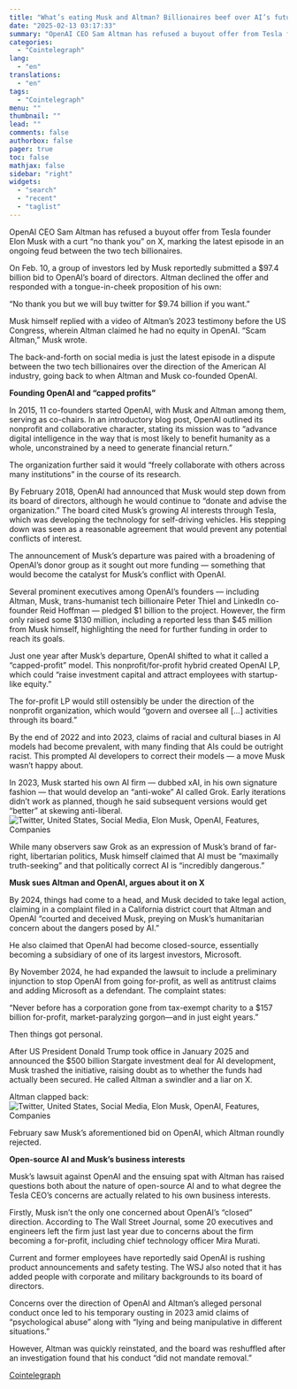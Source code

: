 ```yaml
---
title: "What’s eating Musk and Altman? Billionaires beef over AI’s future"
date: "2025-02-13 03:17:33"
summary: "OpenAI CEO Sam Altman has refused a buyout offer from Tesla founder Elon Musk with a curt “no thank you” on X, marking the latest episode in an ongoing feud between the two tech billionaires.On Feb. 10, a group of investors led by Musk reportedly submitted a $97.4 billion bid..."
categories:
  - "Cointelegraph"
lang:
  - "en"
translations:
  - "en"
tags:
  - "Cointelegraph"
menu: ""
thumbnail: ""
lead: ""
comments: false
authorbox: false
pager: true
toc: false
mathjax: false
sidebar: "right"
widgets:
  - "search"
  - "recent"
  - "taglist"
---
```


OpenAI CEO Sam Altman has refused a buyout offer from Tesla founder Elon Musk with a curt “no thank you” on X, marking the latest episode in an ongoing feud between the two tech billionaires.

On Feb. 10, a group of investors led by Musk reportedly submitted a $97.4 billion bid to OpenAI’s board of directors. Altman declined the offer and responded with a tongue-in-cheek proposition of his own:

“No thank you but we will buy twitter for $9.74 billion if you want.”

Musk himself replied with a video of Altman’s 2023 testimony before the US Congress, wherein Altman claimed he had no equity in OpenAI. “Scam Altman,” Musk wrote.

The back-and-forth on social media is just the latest episode in a dispute between the two tech billionaires over the direction of the American AI industry, going back to when Altman and Musk co-founded OpenAI.

**Founding OpenAI and “capped profits”**

In 2015, 11 co-founders started OpenAI, with Musk and Altman among them, serving as co-chairs. In an introductory blog post, OpenAI outlined its nonprofit and collaborative character, stating its mission was to “advance digital intelligence in the way that is most likely to benefit humanity as a whole, unconstrained by a need to generate financial return.”

The organization further said it would “freely collaborate with others across many institutions” in the course of its research.

By February 2018, OpenAI had announced that Musk would step down from its board of directors, although he would continue to “donate and advise the organization.” The board cited Musk’s growing AI interests through Tesla, which was developing the technology for self-driving vehicles. His stepping down was seen as a reasonable agreement that would prevent any potential conflicts of interest.

The announcement of Musk’s departure was paired with a broadening of OpenAI’s donor group as it sought out more funding — something that would become the catalyst for Musk’s conflict with OpenAI.

Several prominent executives among OpenAI’s founders — including Altman, Musk, trans-humanist tech billionaire Peter Thiel and LinkedIn co-founder Reid Hoffman — pledged $1 billion to the project. However, the firm only raised some $130 million, including a reported less than $45 million from Musk himself, highlighting the need for further funding in order to reach its goals.

Just one year after Musk’s departure, OpenAI shifted to what it called a “capped-profit” model. This nonprofit/for-profit hybrid created OpenAI LP, which could “raise investment capital and attract employees with startup-like equity.”

The for-profit LP would still ostensibly be under the direction of the nonprofit organization, which would “govern and oversee all [...] activities through its board.”

By the end of 2022 and into 2023, claims of racial and cultural biases in AI models had become prevalent, with many finding that AIs could be outright racist. This prompted AI developers to correct their models — a move Musk wasn’t happy about.

In 2023, Musk started his own AI firm — dubbed xAI, in his own signature fashion — that would develop an “anti-woke” AI called Grok. Early iterations didn’t work as planned, though he said subsequent versions would get “better” at skewing anti-liberal.![Twitter, United States, Social Media, Elon Musk, OpenAI, Features, Companies](https://s3.tradingview.com/news/image/cointelegraph:0e8037c89094b-a24c55f08d7e8df861c885036d307435-resized.jpeg)

While many observers saw Grok as an expression of Musk’s brand of far-right, libertarian politics, Musk himself claimed that AI must be “maximally truth-seeking” and that politically correct AI is “incredibly dangerous.”

**Musk sues Altman and OpenAI, argues about it on X**

By 2024, things had come to a head, and Musk decided to take legal action, claiming in a complaint filed in a California district court that Altman and OpenAI “courted and deceived Musk, preying on Musk’s humanitarian concern about the dangers posed by AI.”

He also claimed that OpenAI had become closed-source, essentially becoming a subsidiary of one of its largest investors, Microsoft.

By November 2024, he had expanded the lawsuit to include a preliminary injunction to stop OpenAI from going for-profit, as well as antitrust claims and adding Microsoft as a defendant. The complaint states:

“Never before has a corporation gone from tax-exempt charity to a $157 billion for-profit, market-paralyzing gorgon—and in just eight years.”

Then things got personal.

After US President Donald Trump took office in January 2025 and announced the $500 billion Stargate investment deal for AI development, Musk trashed the initiative, raising doubt as to whether the funds had actually been secured. He called Altman a swindler and a liar on X.

Altman clapped back:![Twitter, United States, Social Media, Elon Musk, OpenAI, Features, Companies](https://s3.tradingview.com/news/image/cointelegraph:0e8037c89094b-059d8d6b0e762143dbd427c9ff8e13fa-resized.jpeg)

February saw Musk’s aforementioned bid on OpenAI, which Altman roundly rejected.

**Open-source AI and Musk’s business interests**

Musk’s lawsuit against OpenAI and the ensuing spat with Altman has raised questions both about the nature of open-source AI and to what degree the Tesla CEO’s concerns are actually related to his own business interests.

Firstly, Musk isn’t the only one concerned about OpenAI’s “closed” direction. According to The Wall Street Journal, some 20 executives and engineers left the firm just last year due to concerns about the firm becoming a for-profit, including chief technology officer Mira Murati.

Current and former employees have reportedly said OpenAI is rushing product announcements and safety testing. The WSJ also noted that it has added people with corporate and military backgrounds to its board of directors.

Concerns over the direction of OpenAI and Altman’s alleged personal conduct once led to his temporary ousting in 2023 amid claims of “psychological abuse” along with “lying and being manipulative in different situations.”

However, Altman was quickly reinstated, and the board was reshuffled after an investigation found that his conduct “did not mandate removal.”

[Cointelegraph](https://www.tradingview.com/news/cointelegraph:0e8037c89094b:0-what-s-eating-musk-and-altman-billionaires-beef-over-ai-s-future/)
